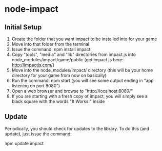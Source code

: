 node-impact
===========

Initial Setup
-----------
1. Create the folder that you want impact to be installed into for your game
2. Move into that folder from the terminal
3. Issue the command: npm install impact
4. Copy "tools", "media" and "lib" directories from impact.js into node_modules/impact/game/public (get impact.js here: http://impactjs.com/)
5. Move into the node_modules/impact/ directory (this will be your home directory for your game from now on basically)
6. Run the command: npm start (you will see some output ending in "app listening on port 8080")
7. Open a web browser and browse to "http://localhost:8080/"
8. If you are starting with a fresh copy of impact, you will simply see a black square with the words "It Works!" inside


Update
----------
Periodically, you should check for updates to the library. To do this (and update), just issue the command:

npm update impact




